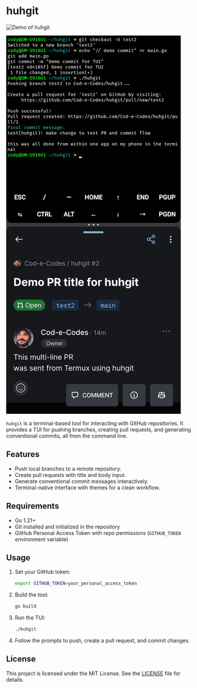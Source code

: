 # huhgit

![Demo of huhgit](huhgit-demo.gif)

![Split-screen screenshot of huhgit output and PR](huhgit-screenshot.jpg)

`huhgit` is a terminal-based tool for interacting with GitHub repositories. It provides a TUI for pushing branches, creating pull requests, and generating conventional commits, all from the command line.

## Features

* Push local branches to a remote repository.
* Create pull requests with title and body input.
* Generate conventional commit messages interactively.
* Terminal-native interface with themes for a clean workflow.

## Requirements

* Go 1.21+
* Git installed and initialized in the repository
* GitHub Personal Access Token with repo permissions (`GITHUB_TOKEN` environment variable)

## Usage

1. Set your GitHub token:

   ```bash
   export GITHUB_TOKEN=your_personal_access_token
   ```
2. Build the tool:

   ```bash
   go build
   ```
3. Run the TUI:

   ```bash
   ./huhgit
   ```
4. Follow the prompts to push, create a pull request, and commit changes.

## License

This project is licensed under the MIT License. See the [LICENSE](LICENSE) file for details.

